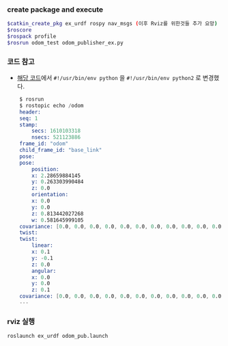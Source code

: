### create package and execute

```bash
$catkin_create_pkg ex_urdf rospy nav_msgs (이후 Rviz를 위한것들 추가 요망)
$roscore
$rospack profile
$rosrun odom_test odom_publisher_ex.py
```


### 코드 참고

- [해당 코드](https://gist.github.com/atotto/f2754f75bedb6ea56e3e0264ec405dcf)에서  ``#!/usr/bin/env python`` 을 ``#!/usr/bin/env python2`` 로 변경했다.



```s
    $ rosrun 
    $ rostopic echo /odom
    header: 
    seq: 1
    stamp: 
        secs: 1610103318
        nsecs: 521123886
    frame_id: "odom"
    child_frame_id: "base_link"
    pose: 
    pose: 
        position: 
        x: 2.28659884145
        y: 0.263303990484
        z: 0.0
        orientation: 
        x: 0.0
        y: 0.0
        z: 0.813442027268
        w: 0.581645999105
    covariance: [0.0, 0.0, 0.0, 0.0, 0.0, 0.0, 0.0, 0.0, 0.0, 0.0, 0.0, 0.0, 0.0, 0.0, 0.0, 0.0, 0.0, 0.0, 0.0, 0.0, 0.0, 0.0, 0.0, 0.0, 0.0, 0.0, 0.0, 0.0, 0.0, 0.0, 0.0, 0.0, 0.0, 0.0, 0.0, 0.0]
    twist: 
    twist: 
        linear: 
        x: 0.1
        y: -0.1
        z: 0.0
        angular: 
        x: 0.0
        y: 0.0
        z: 0.1
    covariance: [0.0, 0.0, 0.0, 0.0, 0.0, 0.0, 0.0, 0.0, 0.0, 0.0, 0.0, 0.0, 0.0, 0.0, 0.0, 0.0, 0.0, 0.0, 0.0, 0.0, 0.0, 0.0, 0.0, 0.0, 0.0, 0.0, 0.0, 0.0, 0.0, 0.0, 0.0, 0.0, 0.0, 0.0, 0.0, 0.0]
    ---

```

### rviz 실행

```s
roslaunch ex_urdf odom_pub.launch
```

